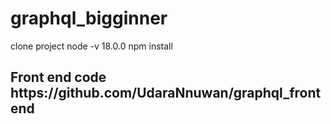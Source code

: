# graphql_bigginner

clone project
node -v 18.0.0
npm install
<h2>Front end code
https://github.com/UdaraNnuwan/graphql_frontend
</h2>